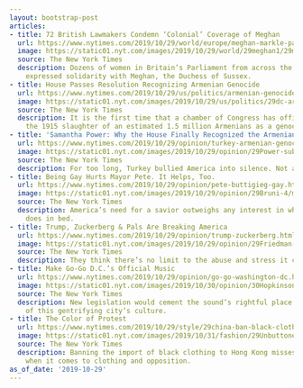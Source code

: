 ```yaml
---
layout: bootstrap-post
articles:
- title: 72 British Lawmakers Condemn ‘Colonial’ Coverage of Meghan
  url: https://www.nytimes.com/2019/10/29/world/europe/meghan-markle-parliament.html
  image: https://static01.nyt.com/images/2019/10/29/world/29meghan1/29meghan1-facebookJumbo.jpg
  source: The New York Times
  description: Dozens of women in Britain’s Parliament from across the political spectrum
    expressed solidarity with Meghan, the Duchess of Sussex.
- title: House Passes Resolution Recognizing Armenian Genocide
  url: https://www.nytimes.com/2019/10/29/us/politics/armenian-genocide-resolution.html
  image: https://static01.nyt.com/images/2019/10/29/us/politics/29dc-armenia/29dc-armenia-facebookJumbo.jpg
  source: The New York Times
  description: It is the first time that a chamber of Congress has officially designated
    the 1915 slaughter of an estimated 1.5 million Armenians as a genocide.
- title: 'Samantha Power: Why the House Finally Recognized the Armenian Genocide'
  url: https://www.nytimes.com/2019/10/29/opinion/turkey-armenian-genocide-congress.html
  image: https://static01.nyt.com/images/2019/10/29/opinion/29Power-sub/29Power-sub-facebookJumbo.jpg
  source: The New York Times
  description: For too long, Turkey bullied America into silence. Not anymore.
- title: Being Gay Hurts Mayor Pete. It Helps, Too.
  url: https://www.nytimes.com/2019/10/29/opinion/pete-buttigieg-gay.html
  image: https://static01.nyt.com/images/2019/10/29/opinion/29Bruni-4/merlin_153532737_8b678388-5511-4d98-ac60-e3cac31a96a5-facebookJumbo.jpg
  source: The New York Times
  description: America’s need for a savior outweighs any interest in what he or she
    does in bed.
- title: Trump, Zuckerberg & Pals Are Breaking America
  url: https://www.nytimes.com/2019/10/29/opinion/trump-zuckerberg.html
  image: https://static01.nyt.com/images/2019/10/29/opinion/29Friedman-2/29Friedman-2-facebookJumbo-v2.jpg
  source: The New York Times
  description: They think there’s no limit to the abuse and stress it can withstand.
- title: Make Go-Go D.C.’s Official Music
  url: https://www.nytimes.com/2019/10/29/opinion/go-go-washington-dc.html
  image: https://static01.nyt.com/images/2019/10/30/opinion/30Hopkinson-1/30Hopkinson-1-facebookJumbo.jpg
  source: The New York Times
  description: New legislation would cement the sound’s rightful place at the center
    of this gentrifying city’s culture.
- title: The Color of Protest
  url: https://www.nytimes.com/2019/10/29/style/29china-ban-black-clothing-hong-kong-protests.html
  image: https://static01.nyt.com/images/2019/10/31/fashion/29Unbuttoned-china-black/29Unbuttoned-china-black-facebookJumbo-v2.jpg
  source: The New York Times
  description: Banning the import of black clothing to Hong Kong misses the point
    when it comes to clothing and opposition.
as_of_date: '2019-10-29'
---
```


